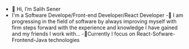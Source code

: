 - 👋 Hi, I’m Salih Sener
- I'm a Software Develope/Front-end Developer/React Developer
-🌱 I am progressing in the field of software by always improving myself with firm steps forward with the experience and knowledge I have gained and my friends I work with...
-💞️Currently I focus on React-Sofware-Frontend-Java technologies





